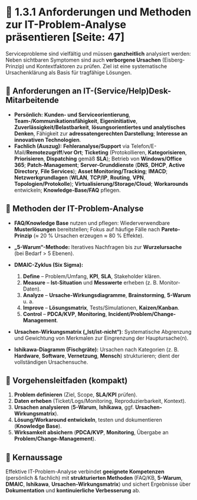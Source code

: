 # 🧠 1.3.1 Anforderungen und Methoden zur IT-Problem-Analyse präsentieren [Seite: 47]

Serviceprobleme sind vielfältig und müssen **ganzheitlich** analysiert werden: Neben sichtbaren Symptomen sind auch **verborgene Ursachen** (Eisberg-Prinzip) und Kontextfaktoren zu prüfen. Ziel ist eine systematische Ursachenklärung als Basis für tragfähige Lösungen. 

## 👤 Anforderungen an IT-(Service/Help)Desk-Mitarbeitende

* **Persönlich:** **Kunden- und Serviceorientierung**, **Team-/Kommunikationsfähigkeit**, **Eigeninitiative**, **Zuverlässigkeit/Belastbarkeit**, **lösungsorientiertes und analytisches Denken**, Fähigkeit zur **adressatengerechten Darstellung**; **Interesse an innovativen Technologien**. 
* **Fachlich (Auszug):** **Fehleranalyse/Support** via Telefon/E-Mail/**Remotezugriff**/**vor Ort**; **Ticketing** (Protokollieren, **Kategorisieren**, **Priorisieren**, **Dispatching** gemäß **SLA**); Betrieb von **Windows/Office 365**; **Patch-Management**; **Server-Grunddienste** (**DNS**, **DHCP**, **Active Directory**, **File Services**); **Asset Monitoring/Tracking**; **IMACD**; **Netzwerkgrundlagen** (**WLAN**, **TCP/IP**, **Routing**, **VPN**, **Topologien/Protokolle**); **Virtualisierung/Storage/Cloud**; **Workarounds** entwickeln; **Knowledge-Base/FAQ** pflegen. 

## 🧰 Methoden der IT-Problem-Analyse

* **FAQ/Knowledge Base** nutzen und pflegen: Wiederverwendbare **Musterlösungen** bereitstellen; Fokus auf häufige Fälle nach **Pareto-Prinzip** (≈ 20 % Ursachen erzeugen ≈ 80 % Effekte). 
* **„5-Warum“-Methode:** Iteratives Nachfragen bis zur **Wurzelursache** (bei Bedarf > 5 Ebenen). 
* **DMAIC-Zyklus (Six Sigma):**

  1. **Define** – Problem/Umfang, **KPI**, **SLA**, Stakeholder klären.
  2. **Measure** – **Ist-Situation** und **Messwerte** erheben (z. B. Monitor-Daten).
  3. **Analyze** – **Ursache-Wirkungsdiagramme**, **Brainstorming**, **5-Warum** u. a.
  4. **Improve** – **Lösungsmatrix**, Tests/Simulationen, **Kaizen/Kanban**.
  5. **Control** – **PDCA/KVP**, **Monitoring**, **Incident/Problem/Change-Management**. 
* **Ursachen-Wirkungsmatrix („Ist/ist-nicht“)**: Systematische Abgrenzung und Gewichtung von Merkmalen zur Eingrenzung der Hauptursache(n). 
* **Ishikawa-Diagramm (Fischgräte):** Ursachen nach Kategorien (z. B. **Hardware**, **Software**, **Vernetzung**, **Mensch**) strukturieren; dient der vollständigen Ursachensuche. 

## 🧭 Vorgehensleitfaden (kompakt)

1. **Problem definieren** (Ziel, Scope, **SLA/KPI** prüfen). 
2. **Daten erheben** (Ticket/Logs/Monitoring, Reproduzierbarkeit, Kontext). 
3. **Ursachen analysieren** (**5-Warum**, **Ishikawa**, ggf. **Ursachen-Wirkungsmatrix**).
4. **Lösung/Workaround entwickeln**, testen und dokumentieren (**Knowledge Base**). 
5. **Wirksamkeit absichern** (**PDCA/KVP**, **Monitoring**, Übergabe an **Problem/Change-Management**). 

## 🎯 Kernaussage

Effektive IT-Problem-Analyse verbindet **geeignete Kompetenzen** (persönlich & fachlich) mit **strukturierten Methoden** (FAQ/KB, **5-Warum**, **DMAIC**, **Ishikawa**, **Ursachen-Wirkungsmatrix**) und sichert Ergebnisse über **Dokumentation** und **kontinuierliche Verbesserung** ab. 
